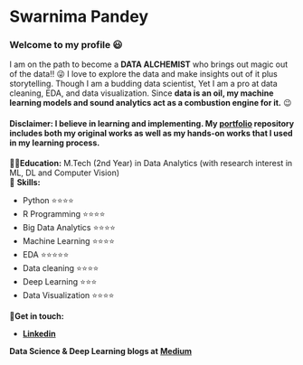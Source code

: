 # Swarnima Pandey <br/>
### Welcome to my profile :smiley: <br/>
I am on the path to become a **DATA ALCHEMIST** who brings out magic out of the data!! :stuck_out_tongue_winking_eye: I love to explore the data and make insights out of it plus storytelling. Though I am a budding data scientist, Yet I am a pro at data cleaning, EDA, and data visualization. Since  **data is an oil, my machine learning models and sound analytics act as a combustion engine for it.** :wink: <br/>
#### Disclaimer: I believe in learning and implementing. My [portfolio](https://github.com/swarnima26796/Data-Science-Portfolio) repository includes both my original works as well as my hands-on works that I used in my learning process. <br>
:woman_student:**Education:** M.Tech (2nd Year) in Data Analytics (with research interest in ML, DL and Computer Vision) <br>
:dart: **Skills:** 
* Python   :star::star::star::star:
* R Programming :star::star::star::star:
* Big Data Analytics  :star::star::star::star:
* Machine Learning  :star::star::star::star:
* EDA  :star::star::star::star::star:
* Data cleaning  :star::star::star::star:
* Deep Learning  :star::star::star:
* Data Visualization :star::star::star::star:


:handshake:**Get in touch:**
* [**Linkedin**](https://www.linkedin.com/in/swarnima-pandey/)

**Data Science & Deep Learning blogs at** [**Medium**](https://medium.com/analytics-vidhya/how-to-choose-the-size-of-the-convolution-filter-or-kernel-size-for-cnn-86a55a1e2d15)






